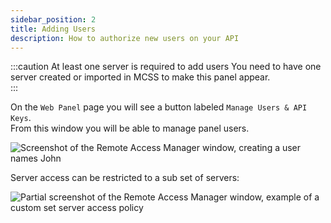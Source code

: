 ```yaml
---
sidebar_position: 2
title: Adding Users
description: How to authorize new users on your API
---
```


:::caution At least one server is required to add users
You need to have one server created or imported in MCSS to make this panel appear.  
:::

On the `Web Panel` page you will see a button labeled `Manage Users & API Keys`.<br/>
From this window you will be able to manage panel users.

![Screenshot of the Remote Access Manager window, creating a user names John](/img/docs/panel/remote-access-manager-create-user.png)

Server access can be restricted to a sub set of servers:

![Partial screenshot of the Remote Access Manager window, example of a custom set server access policy](/img/docs/panel/remote-access-manager-server-access.png)
